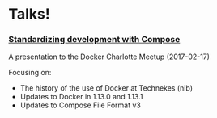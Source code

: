 # Talks!

### [Standardizing development with Compose](docker/standardizing-development-with-compose.html)

A presentation to the Docker Charlotte Meetup (2017-02-17)

Focusing on:
  * The history of the use of Docker at Technekes (nib)
  * Updates to Docker in 1.13.0 and 1.13.1
  * Updates to Compose File Format v3
